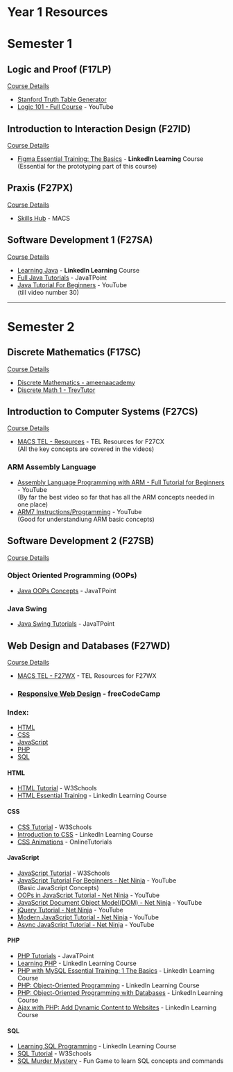 # Year 1 Resources


# Semester 1

## Logic and Proof (F17LP)

[Course Details](https://www.hw.ac.uk/documents/pams/202122/F17LP_202122.pdf)

- [Stanford Truth Table Generator](https://web.stanford.edu/class/cs103/tools/truth-table-tool/)
- [Logic 101 - Full Course](https://www.youtube.com/playlist?list=PLKI1h_nAkaQq5MDWlKXu0jeZmLDt-51on) - YouTube

## Introduction to Interaction Design (F27ID)
[Course Details](https://www.hw.ac.uk/documents/pams/202122/F27ID_202122.pdf)

- [Figma Essential Training: The Basics](https://www.linkedin.com/learning/figma-essential-training-the-basics) - **LinkedIn Learning** Course<br>
(Essential for the prototyping part of this course)

## Praxis (F27PX)
[Course Details](https://www.hw.ac.uk/documents/pams/202122/F27PX_202122.pdf)

- [Skills Hub](https://isguides.hw.ac.uk/cs) - MACS

## Software Development 1 (F27SA)
[Course Details](https://www.hw.ac.uk/documents/pams/202122/F27SA_202122.pdf)

- [Learning Java](https://www.linkedin.com/learning/learning-java-4) - **LinkedIn Learning** Course
- [Full Java Tutorials](https://www.javatpoint.com/java-tutorial) - JavaTPoint
- [Java Tutorial For Beginners](https://www.youtube.com/playlist?list=PLS1QulWo1RIbfTjQvTdj8Y6yyq4R7g-Al) - YouTube <br>
(till video number 30)
---

# Semester 2

## Discrete Mathematics (F17SC)
[Course Details](https://www.hw.ac.uk/documents/pams/202122/F17SC_202122.pdf)

- [Discrete Mathematics - ameenaacademy](https://www.youtube.com/playlist?list=PL5cAdrrdzlpF1vgdmulg5kSRvMOsaboXB)
- [Discrete Math 1 - TrevTutor](https://www.youtube.com/playlist?list=PLDDGPdw7e6Ag1EIznZ-m-qXu4XX3A0cIz)

## Introduction to Computer Systems (F27CS)
[Course Details](https://www.hw.ac.uk/documents/pams/202122/F27CS_202122.pdf)

- [MACS TEL - Resources](https://www.macs.hw.ac.uk/tel/resources/category/f27cx-main/) - TEL Resources for F27CX<br>
(All the key concepts are covered in the videos)

### ARM Assembly Language
- [Assembly Language Programming with ARM - Full Tutorial for Beginners](https://youtu.be/gfmRrPjnEw4) - YouTube<br>
(By far the best video so far that has all the ARM concepts needed in one place)
- [ARM7 Instructions/Programming](https://www.youtube.com/playlist?list=PLgIjRMdFBe6uKsHSSPyPSno9x4emd0c4p) - YouTube<br>
(Good for understandiung ARM basic concepts)

## Software Development 2 (F27SB)
[Course Details](https://www.hw.ac.uk/documents/pams/202122/F27SB_202122.pdf)

### Object Oriented Programming (OOPs)
- [Java OOPs Concepts](https://www.javatpoint.com/java-oops-concepts) - JavaTPoint

### Java Swing
- [Java Swing Tutorials](https://www.javatpoint.com/java-swing) - JavaTPoint

## Web Design and Databases (F27WD)
[Course Details](https://www.hw.ac.uk/documents/pams/202122/F27WD_202122.pdf)

- [MACS TEL - F27WX](https://www.macs.hw.ac.uk/tel/resources/category/f27wx-main/) - TEL Resources for F27WX

- ### [Responsive Web Design](https://www.freecodecamp.org/learn/2022/responsive-web-design/) - freeCodeCamp

### Index:
- [HTML](#html)
- [CSS](#css)
- [JavaScript](#javascript)
- [PHP](#php)
- [SQL](#sql)

#### HTML

- [HTML Tutorial](https://www.w3schools.com/html/) - W3Schools
- [HTML Essential Training](https://www.linkedin.com/learning/html-essential-training-4) - LinkedIn Learning Course

#### CSS

- [CSS Tutorial](https://www.w3schools.com/css/) - W3Schools
- [Introduction to CSS](https://www.linkedin.com/learning/introduction-to-css-14934735) - LinkedIn Learning Course
- [CSS Animations](https://www.youtube.com/playlist?list=PL5e68lK9hEzcZLltZrc3NDlKWS3XygchY) - OnlineTutorials

#### JavaScript

- [JavaScript Tutorial](https://www.w3schools.com/js/) - W3Schools
- [JavaScript Tutorial For Beginners - Net Ninja](https://www.youtube.com/playlist?list=PL4cUxeGkcC9i9Ae2D9Ee1RvylH38dKuET) - YouTube<br>
(Basic JavaScript Concepts)
- [OOPs in JavaScript Tutorial - Net Ninja](https://www.youtube.com/playlist?list=PL4cUxeGkcC9i5yvDkJgt60vNVWffpblB7) - YouTube
- [JavaScript Document Object Model(DOM) - Net Ninja](https://www.youtube.com/playlist?list=PL4cUxeGkcC9gfoKa5la9dsdCNpuey2s-V) - YouTube
- [jQuery Tutorial - Net Ninja](https://www.youtube.com/playlist?list=PL4cUxeGkcC9hNUJ0j6ccnOAcJIPoTRpO4) - YouTube
- [Modern JavaScript Tutorial - Net Ninja](https://www.youtube.com/playlist?list=PL4cUxeGkcC9haFPT7J25Q9GRB_ZkFrQAc) - YouTube
- [Async JavaScript Tutorial - Net Ninja](https://www.youtube.com/playlist?list=PL4cUxeGkcC9jx2TTZk3IGWKSbtugYdrlu) - YouTube

#### PHP
- [PHP Tutorials](https://www.javatpoint.com/php-tutorial) - JavaTPoint
- [Learning PHP](https://www.linkedin.com/learning/learning-php-4/should-you-learn-php) - LinkedIn Learning Course
- [PHP with MySQL Essential Training: 1 The Basics](https://www.linkedin.com/learning/php-with-mysql-essential-training-1-the-basics/welcome-14188564) - LinkedIn Learning Course
- [PHP: Object-Oriented Programming](https://www.linkedin.com/learning/php-object-oriented-programming-2017/php-oop-techniques) - LinkedIn Learning Course
- [PHP: Object-Oriented Programming with Databases](https://www.linkedin.com/learning/php-object-oriented-programming-with-databases/welcome) - LinkedIn Learning Course
- [Ajax with PHP: Add Dynamic Content to Websites](https://www.linkedin.com/learning/ajax-with-php-add-dynamic-content-to-websites/welcome) - LinkedIn Learning Course

#### SQL
- [Learning SQL Programming](https://www.linkedin.com/learning/learning-sql-programming-8382385/learning-sql-programming) - LinkedIn Learning Course
- [SQL Tutorial](https://www.w3schools.com/mysql/default.asp) - W3Schools
- [SQL Murder Mystery](http://mystery.knightlab.com/) - Fun Game to learn SQL concepts and commands
